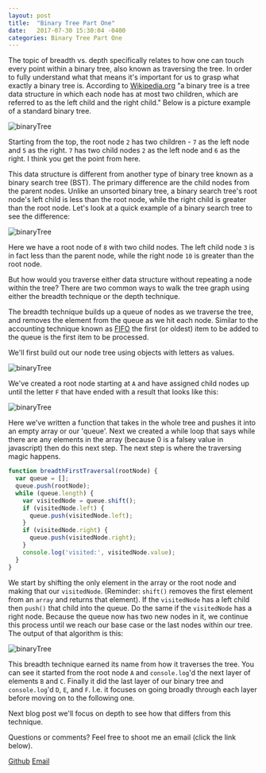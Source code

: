 ```yaml
---
layout: post
title:  "Binary Tree Part One"
date:   2017-07-30 15:30:04 -0400
categories: Binary Tree Part One
---
```


The topic of breadth vs. depth specifically relates to how one can touch every point within a binary tree, also known as traversing the tree. In order to fully understand what that means it's important for us to grasp what exactly a binary tree is. According to [Wikipedia.org](https://en.wikipedia.org/wiki/Binary_tree) "a binary tree is a tree data structure in which each node has at most two children, which are referred to as the left child and the right child." Below is a picture example of a standard binary tree.    

![binaryTree](https://rweber87.github.io/log-a-blog/assets/post9/binaryTree.png)

Starting from the top, the root node `2` has two children - `7` as the left node and `5` as the right. `7` has two child nodes `2` as the left node and `6` as the right. I think you get the point from here.

This data structure is different from another type of binary tree known as a binary search tree (BST). The primary difference are the child nodes from the parent nodes. Unlike an unsorted binary tree, a binary search tree's root node's left child is less than the root node, while the right child is greater than the root node. Let's look at a quick example of a binary search tree to see the difference: 

![binaryTree](https://rweber87.github.io/log-a-blog/assets/post9/binarySearchTree.png)

Here we have a root node of `8` with two child nodes. The left child node `3` is in fact less than the parent node, while the right node `10` is greater than the root node. 

But how would you traverse either data structure without repeating a node within the tree? There are two common ways to walk the tree graph using either the breadth technique or the depth technique.

The breadth technique builds up a queue of nodes as we traverse the tree, and removes the element from the queue as we hit each node. Similar to the accounting technique known as [FIFO](https://en.wikipedia.org/wiki/FIFO_(computing_and_electronics)) the first (or oldest) item to be added to the queue is the first item to be processed.

We'll first build out our node tree using objects with letters as values.

![binaryTree](https://rweber87.github.io/log-a-blog/assets/post9/nodeTree.png)

We've created a root node starting at `A` and have assigned child nodes up until the letter `F` that have ended with a result that looks like this:

![binaryTree](https://rweber87.github.io/log-a-blog/assets/post9/letterTree.png)

Here we've written a function that takes in the whole tree and pushes it into an empty array or our 'queue'. Next we created a while loop that says while there are any elements in the array (because 0 is a falsey value in javascript) then do this next step. The next step is where the traversing magic happens.

```javascript
function breadthFirstTraversal(rootNode) {
  var queue = [];
  queue.push(rootNode);
  while (queue.length) {
    var visitedNode = queue.shift();
    if (visitedNode.left) {
      queue.push(visitedNode.left);
    }
    if (visitedNode.right) {
      queue.push(visitedNode.right);
    }
    console.log('visited:', visitedNode.value);
  }
}
```

We start by shifting the only element in the array or the root node and making that our `visitedNode`. (Reminder: `shift()` removes the first element from an `array` and returns that element). If the `visitedNode` has a left child then `push()` that child into the queue. Do the same if the `visitedNode` has a right node. Because the queue now has two new nodes in it, we continue this process until we reach our base case or the last nodes within our tree. The output of that algorithm is this: 

![binaryTree](https://rweber87.github.io/log-a-blog/assets/post9/algorithmOutput.png)

This breadth technique earned its name from how it traverses the tree. You can see it started from the root node `A` and `console.log`'d the next layer of elements `B` and `C`. Finally it did the last layer of our binary tree and `console.log`'d `D`, `E`, and `F`. I.e. it focuses on going broadly through each layer before moving on to the following one.

Next blog post we'll focus on depth to see how that differs from this technique. 

Questions or comments? Feel free to shoot me an email (click the link below).

[Github](https://github.com/rweber87)
[Email](rob.weber87@gmail.com)

<!-- Mapping for links :D [jekyll-docs]: https://jekyllrb.com/docs/home
[jekyll-gh]:   https://github.com/jekyll/jekyll
[jekyll-talk]: https://talk.jekyllrb.com/
 -->